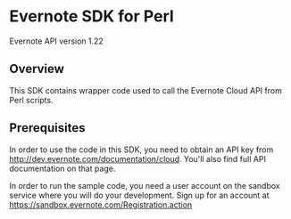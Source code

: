 Evernote SDK for Perl
==========================================

Evernote API version 1.22

Overview
--------
This SDK contains wrapper code used to call the Evernote Cloud API from Perl scripts.

Prerequisites
-------------
In order to use the code in this SDK, you need to obtain an API key from http://dev.evernote.com/documentation/cloud. You'll also find full API documentation on that page.

In order to run the sample code, you need a user account on the sandbox service where you will do your development. Sign up for an account at https://sandbox.evernote.com/Registration.action 
